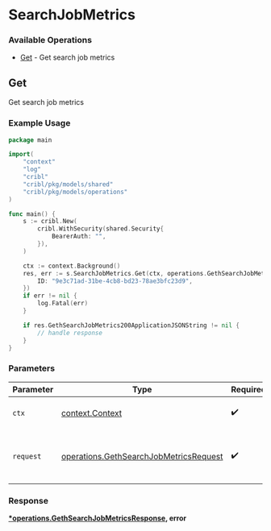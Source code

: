 # SearchJobMetrics

### Available Operations

* [Get](#get) - Get search job metrics

## Get

Get search job metrics

### Example Usage

```go
package main

import(
	"context"
	"log"
	"cribl"
	"cribl/pkg/models/shared"
	"cribl/pkg/models/operations"
)

func main() {
    s := cribl.New(
        cribl.WithSecurity(shared.Security{
            BearerAuth: "",
        }),
    )

    ctx := context.Background()
    res, err := s.SearchJobMetrics.Get(ctx, operations.GethSearchJobMetricsRequest{
        ID: "9e3c71ad-31be-4cb8-bd23-78ae3bfc23d9",
    })
    if err != nil {
        log.Fatal(err)
    }

    if res.GethSearchJobMetrics200ApplicationJSONString != nil {
        // handle response
    }
}
```

### Parameters

| Parameter                                                                                        | Type                                                                                             | Required                                                                                         | Description                                                                                      |
| ------------------------------------------------------------------------------------------------ | ------------------------------------------------------------------------------------------------ | ------------------------------------------------------------------------------------------------ | ------------------------------------------------------------------------------------------------ |
| `ctx`                                                                                            | [context.Context](https://pkg.go.dev/context#Context)                                            | :heavy_check_mark:                                                                               | The context to use for the request.                                                              |
| `request`                                                                                        | [operations.GethSearchJobMetricsRequest](../../models/operations/gethsearchjobmetricsrequest.md) | :heavy_check_mark:                                                                               | The request object to use for the request.                                                       |


### Response

**[*operations.GethSearchJobMetricsResponse](../../models/operations/gethsearchjobmetricsresponse.md), error**

